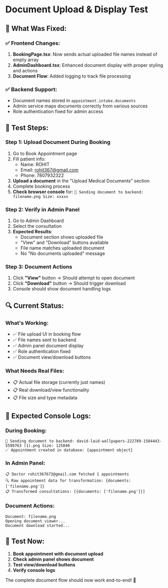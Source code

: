 # Document Upload & Display Test

## 🎯 **What Was Fixed:**

### ✅ **Frontend Changes:**
1. **BookingPage.tsx**: Now sends actual uploaded file names instead of empty array
2. **AdminDashboard.tsx**: Enhanced document display with proper styling and actions
3. **Document Flow**: Added logging to track file processing

### ✅ **Backend Support:**
- Document names stored in `appointment.intake.documents`
- Admin service maps documents correctly from various sources
- Role authentication fixed for admin access

## 🧪 **Test Steps:**

### **Step 1: Upload Document During Booking**
1. Go to Book Appointment page
2. Fill patient info: 
   - Name: ROHIT
   - Email: rohit367@gmail.com
   - Phone: 7807932322
3. **Upload a document** in the "Upload Medical Documents" section
4. Complete booking process
5. **Check browser console** for: `📄 Sending document to backend: filename.png Size: xxxxx`

### **Step 2: Verify in Admin Panel**
1. Go to Admin Dashboard
2. Select the consultation
3. **Expected Results**:
   - Document section shows uploaded file
   - "View" and "Download" buttons available
   - File name matches uploaded document
   - No "No documents uploaded" message

### **Step 3: Document Actions**
1. Click **"View"** button → Should attempt to open document
2. Click **"Download"** button → Should trigger download
3. Console should show document handling logs

## 🔍 **Current Status:**

### **What's Working:**
- ✅ File upload UI in booking flow
- ✅ File names sent to backend 
- ✅ Admin panel document display
- ✅ Role authentication fixed
- ✅ Document view/download buttons

### **What Needs Real Files:**
- 📋 Actual file storage (currently just names)
- 📋 Real download/view functionality
- 📋 File size and type metadata

## 🚀 **Expected Console Logs:**

### **During Booking:**
```
📄 Sending document to backend: david-laid-wallpapers-222789-1584443-5598763 (1).png Size: 125840
✅ Appointment created in database: {appointment object}
```

### **In Admin Panel:**
```
📋 Doctor rohit367673@gmail.com fetched 1 appointments
🔍 Raw appointment data for transformation: {documents: ['filename.png']}
📋 Transformed consultations: [{documents: ['filename.png']}]
```

### **Document Actions:**
```
Document: filename.png
Opening document viewer...
Document download started...
```

## 🎯 **Test Now:**

1. **Book appointment with document upload**
2. **Check admin panel shows document**
3. **Test view/download buttons**
4. **Verify console logs**

The complete document flow should now work end-to-end! 🎉
